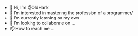 - 👋 Hi, I’m @OldHank
- 👀 I’m interested in mastering the profession of a programmer/
- 🌱 I’m currently learning on my own
- 💞️ I’m looking to collaborate on ...
- 📫 How to reach me ...

<!---
OldHank/OldHank is a ✨ special ✨ repository because its `README.md` (this file) appears on your GitHub profile.
You can click the Preview link to take a look at your changes.
--->

